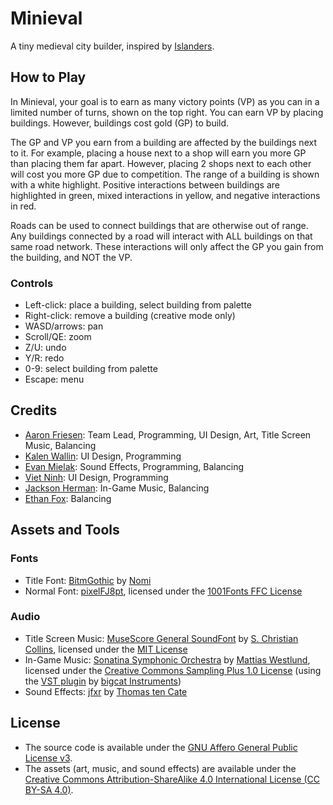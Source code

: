 # Minieval

A tiny medieval city builder, inspired by [Islanders](https://store.steampowered.com/app/1046030/ISLANDERS).

## How to Play

In Minieval, your goal is to earn as many victory points (VP) as you can in a limited number of turns, shown on the top right.
You can earn VP by placing buildings.
However, buildings cost gold (GP) to build.

The GP and VP you earn from a building are affected by the buildings next to it.
For example, placing a house next to a shop will earn you more GP than placing them far apart.
However, placing 2 shops next to each other will cost you more GP due to competition.
The range of a building is shown with a white highlight.
Positive interactions between buildings are highlighted in green, mixed interactions in yellow, and negative interactions in red.

Roads can be used to connect buildings that are otherwise out of range.
Any buildings connected by a road will interact with ALL buildings on that same road network.
These interactions will only affect the GP you gain from the building, and NOT the VP.

### Controls

- Left-click: place a building, select building from palette
- Right-click: remove a building (creative mode only)
- WASD/arrows: pan
- Scroll/QE: zoom
- Z/U: undo
- Y/R: redo
- 0-9: select building from palette
- Escape: menu

## Credits

- [Aaron Friesen](https://frie.dev): Team Lead, Programming, UI Design, Art, Title Screen Music, Balancing
- [Kalen Wallin](https://www.kalenwallin.com): UI Design, Programming
- [Evan Mielak](https://github.com/EvanJMielak): Sound Effects, Programming, Balancing
- [Viet Ninh](https://github.com/viet-ninh): UI Design, Programming
- [Jackson Herman](https://github.com/jack-herman): In-Game Music, Balancing
- [Ethan Fox](https://github.com/EthanFox01): Balancing

## Assets and Tools

### Fonts

- Title Font: [BitmGothic](https://www.1001fonts.com/bitmgothic-font.html) by [Nomi](http://www.thenomi.org)
- Normal Font: [pixelFJ8pt](https://www.1001fonts.com/pixelfj8pt1-font.html), licensed under the [1001Fonts FFC License](https://www.1001fonts.com/licenses/ffc.html)

### Audio

- Title Screen Music: [MuseScore General SoundFont](https://musescore.org/en/handbook/3/soundfonts-and-sfz-files) by [S. Christian Collins](https://musescore.org/user/62809), licensed under the [MIT License](https://ftp.osuosl.org/pub/musescore/soundfont/MuseScore_General/MuseScore_General_License.md)
- In-Game Music: [Sonatina Symphonic Orchestra](http://sso.mattiaswestlund.net) by [Mattias Westlund](https://mattiaswestlund.net), licensed under the [Creative Commons Sampling Plus 1.0 License](https://creativecommons.org/licenses/sampling+/1.0) (using the [VST plugin](https://bigcatinstruments.blogspot.com/2016/10/sound-modules.html) by [bigcat Instruments](https://bigcatinstruments.blogspot.com))
- Sound Effects: [jfxr](https://jfxr.frozenfractal.com) by [Thomas ten Cate](https://frozenfractal.com)

## License

- The source code is available under the [GNU Affero General Public License v3](https://www.gnu.org/licenses/agpl-3.0.en.html).
- The assets (art, music, and sound effects) are available under the [Creative Commons Attribution-ShareAlike 4.0 International License (CC BY-SA 4.0)](https://creativecommons.org/licenses/by-sa/4.0/).
